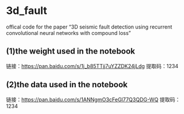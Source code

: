 # 3d_fault
offical code for the paper “3D seismic fault detection using recurrent convolutional neural networks with compound loss”
## (1)the weight used in the notebook
链接：https://pan.baidu.com/s/1j_b85TTjj7uYZZDK24jLdg 
提取码：1234 
## (2)the data used in the notebook
链接：https://pan.baidu.com/s/1ANNgmO3cFeGl77Q3QDG-WQ 
提取码：1234 

